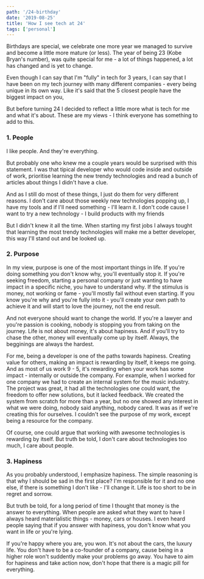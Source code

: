 ```yaml
---
path: '/24-birthday'
date: '2019-08-25'
title: 'How I see tech at 24'
tags: ['personal']
---
```



Birthdays are special, we celebrate one more year we managed to survive and become a little more mature (or less). The year of being 23 (Kobe Bryan's number), was quite special for me - a lot of things happened, a lot has changed and is yet to change. 

Even though I can say that I'm "fully" in tech for 3 years, I can say that I have been on my tech journey with many different companies - every being unique in its own way. Like it's said that the 5 closest people have the biggest impact on you,

But before turning 24 I decided to reflect a little more what is tech for me and what it's about. These are my views - I think everyone has something to add to this.

### 1. People

I like people. And they're everything.

But probably one who knew me a couple years would be surprised with this statement. I was that tipical developer who would code inside and outside of work, prioritise learning the new trendy technologies and read a bunch of articles about things I didn't have a clue.

And as I still do most of these things, I just do them for very different reasons. I don't care about those weekly new technologies popping up, I have my tools and if I'll need something - I'll learn it. I don't code cause I want to try a new technology - I build products with my friends 


But I didn't knew it all the time. When starting my first jobs I always tought that learning the most trendy technologies will make me a better developer, this way I'll stand out and be looked up. 


### 2. Purpose

In my view, purpose is one of the most important things in life. If you're doing something you don't know why, you'll eventually stop it. If you're seeking freedom, starting a personal company or just wanting to have impact in a specific niche, you have to understand why. If the stimulus is money, not working or fame - you'll mostly fail without even starting. If you know you're why and you're fully into it - you'll create your own path to achieve it and will start to love the journey, not the end result.

And not everyone should want to change the world. If you're a lawyer and you're passion is cooking, nobody is stopping you from taking on the journey. Life is not about money, it's about hapiness. And if you'll try to chase the other, money will eventually come up by itself. Always, the begginings are always the hardest.

For me, being a developer is one of the paths towards hapiness. Creating value for others, making an impact is rewarding by itself, it keeps me going. And as most of us work 9 - 5, it's rewarding when your work has some impact - internally or outside the company. For example, when I worked for one company we had to create an internal system for the music industry. The project was great, it had all the technologies one could want, the freedom to offer new solutions, but it lacked feedback. We created the system from scratch for more than a year, but no one showed any interest in what we were doing, nobody said anything, nobody cared. It was as if we're creating this for ourselves. I couldn't see the purpose of my work, except being a resource for the company.

Of course, one could argue that working with awesome technologies is rewarding by itself. But truth be told, I don't care about technologies too much, I care about people.


### 3. Hapiness

As you probably understood, I emphasize hapiness. The simple reasoning is that why I should be sad in the first place? I'm responsible for it and no one else, if there is something I don't like - I'll change it. Life is too short to be in regret and sorrow.

But truth be told, for a long period of time I thought that money is the answer to everything. When people are asked what they want to have I always heard materialistic things - money, cars or houses. I even heard people saying that if you answer with hapiness, you don't know what you want in life or you're lying.

If you're happy where you are, you won. It's not about the cars, the luxury life. You don't have to be a co-founder of a company, cause being in a higher role won't suddently make your problems go away. You have to aim for hapiness and take action now, don't hope that there is a magic pill for everything.